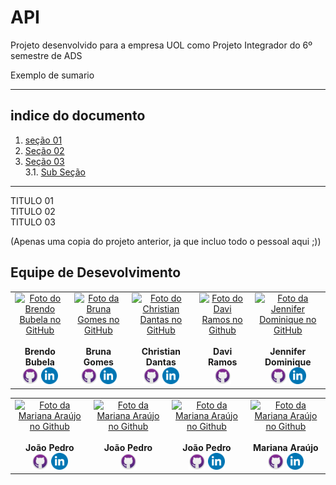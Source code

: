 # API
Projeto desenvolvido para a empresa UOL como Projeto Integrador do 6º semestre de ADS


Exemplo de sumario
*******
## indice do documento

 1. [seção 01](#section-01)
 2. [Seção 02](#section-02)
 3. [Seção 03](#section-03)<br>
   3.1. [Sub Seção](#sub-section-01)<br>
 
 
 --------------------------
 
 <div id='section-01'/>  
 TITULO 01
 <div id='section-02'/>  
 TITULO 02
 <div id='section-03'/>  
 TITULO 03
 <div id='sub-section-01'/> 
 
 <!---->
 
 (Apenas uma copia do projeto anterior, ja que incluo todo o pessoal aqui ;))
 ## Equipe de Desevolvimento
 
<table>
  <tbody>
    <tr> 
<!--BRENDO BUBELA-->      <td align="center">
        <a href="https://github.com/BrendoVidal">
          <img src="https://avatars.githubusercontent.com/u/51121221?s=460&v=4" width="100px;" alt="Foto do Brendo Bubela no GitHub" style="max-width:100%;"></a><br><br>
          <b>Brendo Bubela</b><br>
        <a href="https://github.com/BrendoVidal"><img src="https://github.com/Trabalhos-Fatec/consentimento-de-dados/blob/main/Documentação%20Aplicação/Imagens/github-logo.png" width="27px"></a>
       <a href="https://www.linkedin.com/in/brendo-bubela-1978221b6/"><img src="https://github.com/Trabalhos-Fatec/consentimento-de-dados/blob/main/Documentação%20Aplicação/Imagens/linkedin-logo.png" width="27px"></a>
      </td>     
<!--BRUNA GOMES-->      <td align="center">
        <a href="https://github.com/littlebru">
          <img src="https://avatars.githubusercontent.com/u/41810923?s=460&u=029d64b8455acde0706bb3beffddd428fd6f4dd2&v=4" width="100px;" alt="Foto da Bruna Gomes no GitHub" style="max-width:100%;"></a><br><br>
          <b>Bruna Gomes</b><br>
        <a href="https://github.com/littlebru"><img src="https://github.com/Trabalhos-Fatec/consentimento-de-dados/blob/main/Documentação%20Aplicação/Imagens/github-logo.png" width="27px"></a>
       <a href="https://www.linkedin.com/in/bru-gomes/"><img src="https://github.com/Trabalhos-Fatec/consentimento-de-dados/blob/main/Documentação%20Aplicação/Imagens/linkedin-logo.png" width="27px"></a>
      </td>
<!--CHRISTIAN DANTAS-->      <td align="center">
        <a href="https://github.com/ChristianDantasGermano">
          <img src="https://avatars.githubusercontent.com/u/51031714?s=460&v=4" width="100px;" alt="Foto do Christian Dantas no GitHub" style="max-width:100%;"></a><br><br>
          <b>Christian Dantas</b><br>
        <a href="https://github.com/ChristianDantasGermano"><img src="https://github.com/Trabalhos-Fatec/consentimento-de-dados/blob/main/Documentação%20Aplicação/Imagens/github-logo.png" width="27px"></a>
       <a href="https://www.linkedin.com/in/christian-dantas-germano-286186180/"><img src="https://github.com/Trabalhos-Fatec/consentimento-de-dados/blob/main/Documentação%20Aplicação/Imagens/linkedin-logo.png" width="27px"></a>
      </td>   
<!--DAVI RAMOS-->     <td align="center">
        <a href="https://github.com/DaviRamosAndrade">
          <img src="https://avatars.githubusercontent.com/u/5041033?v=4" width="100px;" alt="Foto do Davi Ramos no Github" style="max-width:100%;"></a><br><br>
       <b>Davi Ramos</b><br>
        <a href="https://github.com/DaviRamosAndrade"><img src="https://github.com/Trabalhos-Fatec/consentimento-de-dados/blob/main/Documentação%20Aplicação/Imagens/github-logo.png" width="27px"></a>
     </td>
<!--JENNIFER DOMINIQUE-->      <td align="center">
        <a href="https://github.com/JenniferDominique">
          <img src="https://avatars.githubusercontent.com/u/51061097?s=460&u=1da8c819e69228edf6cc6a2b529d06f9121c0e62&v=4" width="100px;" alt="Foto da Jennifer Dominique no GitHub" style="max-width:100%;"></a><br><br>
          <b>Jennifer Dominique</b><br>
        <a href="https://github.com/JenniferDominique"><img src="https://github.com/Trabalhos-Fatec/consentimento-de-dados/blob/main/Documentação%20Aplicação/Imagens/github-logo.png" width="27px"></a>
       <a href="https://www.linkedin.com/in/jenniferdominique/"><img src="https://github.com/Trabalhos-Fatec/consentimento-de-dados/blob/main/Documentação%20Aplicação/Imagens/linkedin-logo.png" width="27px"></a>
      </td>       
     </tr>
 
  </tbody>
</table>

<table>
 <tbody>
     <tr>
<!--JOÃO PEDRO-->      <td align="center">
        <a href="https://github.com/jpesilva">
          <img src="https://avatars.githubusercontent.com/u/50988419?v=4" width="100px;" alt="Foto da Mariana Araújo no Github" style="max-width:100%;"></a><br><br>
       <b>João Pedro</b><br>
        <a href="https://github.com/jpesilva"><img src="https://github.com/Trabalhos-Fatec/consentimento-de-dados/blob/main/Documentação%20Aplicação/Imagens/github-logo.png" width="27px"></a>
       <a href="https://www.linkedin.com/in/jo%C3%A3o-pedro-e-6b075110b/"><img src="https://github.com/Trabalhos-Fatec/consentimento-de-dados/blob/main/Documentação%20Aplicação/Imagens/linkedin-logo.png" width="27px"></a>
     </td>
<!--LUARA GOULART-->      <td align="center">
        <a href="https://github.com/LuaraGoulart">
          <img src="https://avatars.githubusercontent.com/u/51928650?v=4" width="100px;" alt="Foto da Mariana Araújo no Github" style="max-width:100%;"></a><br><br>
       <b>João Pedro</b><br>
        <a href="https://github.com/LuaraGoulart"><img src="https://github.com/Trabalhos-Fatec/consentimento-de-dados/blob/main/Documentação%20Aplicação/Imagens/github-logo.png" width="27px"></a>
     </td>
<!--MARCOS PAULO-->      <td align="center">
        <a href="https://github.com/MarcospsDonizete">
          <img src="https://avatars.githubusercontent.com/u/51121525?v=4" width="100px;" alt="Foto da Mariana Araújo no Github" style="max-width:100%;"></a><br><br>
       <b>João Pedro</b><br>
        <a href="https://github.com/MarcospsDonizete"><img src="https://github.com/Trabalhos-Fatec/consentimento-de-dados/blob/main/Documentação%20Aplicação/Imagens/github-logo.png" width="27px"></a>
       <a href="https://www.linkedin.com/in/marcos-paulo-sim%C3%B5es-donizete-7b70aa132/"><img src="https://github.com/Trabalhos-Fatec/consentimento-de-dados/blob/main/Documentação%20Aplicação/Imagens/linkedin-logo.png" width="27px"></a>
     </td>
<!--MARIANA ARAÚJO-->      <td align="center">
        <a href="https://github.com/Marianaaraujo17">
          <img src="https://avatars.githubusercontent.com/u/51232766?s=460&v=4" width="100px;" alt="Foto da Mariana Araújo no Github" style="max-width:100%;"></a><br><br>
       <b>Mariana Araújo</b><br>
        <a href="https://github.com/Marianaaraujo17"><img src="https://github.com/Trabalhos-Fatec/consentimento-de-dados/blob/main/Documentação%20Aplicação/Imagens/github-logo.png" width="27px"></a>
       <a href="https://www.linkedin.com/in/mariana-dos-santos-araujo-210326190"><img src="https://github.com/Trabalhos-Fatec/consentimento-de-dados/blob/main/Documentação%20Aplicação/Imagens/linkedin-logo.png" width="27px"></a>
     </td>
   </tr>
  </tbody>
</table>
